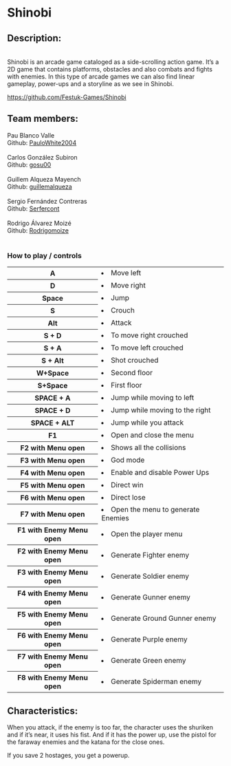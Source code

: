 # Shinobi
<h2>Description:</h2> 

<br>Shinobi is an arcade game cataloged as a side-scrolling action game. It’s a 2D game that contains platforms, obstacles and also combats and fights with enemies. In this type of arcade games we can also find linear gameplay, power-ups and a storyline as we see in Shinobi.</br>

https://github.com/Festuk-Games/Shinobi

<h2>Team members:</h2>
<tr>
        <td>
            Pau Blanco Valle
            <br>Github: <a href="https://github.com/PauloWhite2004">PauloWhite2004</a></br>
            <br></div>
        </td>
        <td>
            Carlos González Subiron
            <br>Github: <a href="https://github.com/gosu00">gosu00</a></br>
            <br></div>
        </td>
        <td>
            Guillem Alqueza Mayench
            <br>Github: <a href="https://github.com/guillemalqueza">guillemalqueza</a></br>
            <br></div>
        </td>
        <td>
            Sergio Fernández Contreras
            <br>Github: <a href="https://github.com/Serfercont">Serfercont</a></br>
            <br></div>
        </td>
        <td>
            Rodrigo Álvarez Moizé
            <br>Github: <a href="https://github.com/Rodrigomoize">Rodrigomoize</a></br>
            <br></div>
        </td>
        
<h3>How to play / controls</h3>
<table>
    <tr>
        <th>A </th>
        <td>
            <li>Move left</li>
        </td>
    </tr>
    <tr>
        <th>D</th>
        <td>
            <li> Move right</li>
        </td>
    </tr>
    <tr>
        <th>Space</th>
        <td>
            <li>Jump</li>
        </td>
    </tr>
    <tr>
        <th>S</th>
        <td>
            <li>Crouch</li>
        </td>
    </tr>
    <tr>
        <th>Alt</th>
        <td>
             <li>Attack</li>
        </td>
    </tr>
    <tr>
        <th>S + D</th>
        <td>       
            <li>To move right crouched</li>
        </td>
    </tr>
    <tr>
        <th>S + A</th>
        <td>       
            <li>To move left crouched</li>
        </td>
    </tr>
    <tr>
        <th>S + Alt</th>
        <td>       
            <li>Shot crouched</li>
        </td>
    </tr>
    <tr>
        <th>W+Space</th>
        <td>       
            <li>Second floor</li>
        </td>
    </tr>
    <tr>
        <th>S+Space</th>
        <td>       
            <li>First floor</li>
        </td>
    </tr>
    <tr>
        <th>SPACE + A </th>
        <td>       
            <li>Jump while moving to left</li>
        </td>
    </tr>
    <tr>
        <th>SPACE + D</th>
        <td>       
            <li>Jump while moving to the right</li>
        </td>
    </tr>
    <tr>
        <th>SPACE + ALT</th>
        <td>       
            <li>Jump while you attack</li>
        </td>
    </tr>
    <tr>
        <th>F1</th>
        <td>       
            <li>Open and close the menu</li>
        </td>
    </tr>
    <tr>
        <th>F2 with Menu open</th>
        <td>       
            <li>Shows all the collisions</li>
        </td>
    </tr>
    <tr>
        <th>F3 with Menu open</th>
        <td>       
            <li>God mode</li>
        </td>
    </tr>
    <tr>
        <th>F4 with Menu open</th>
        <td>       
            <li>Enable and disable Power Ups</li>
        </td>
    </tr>
    <tr>
        <th>F5 with Menu open</th>
        <td>       
            <li>Direct win</li>
        </td>
    </tr>
        <tr>
        <th>F6 with Menu open</th>
        <td>       
            <li>Direct lose</li>
        </td>
    </tr>
        <th>F7 with Menu open</th>
        <td>       
            <li>Open the menu to generate Enemies</li>
        </td>
    </tr>
    <th>F1 with Enemy Menu open</th>
        <td>       
            <li>Open the player menu</li>
        </td>
    </tr>
    <th>F2 with Enemy Menu open</th>
        <td>       
            <li>Generate Fighter enemy</li>
        </td>
    </tr>
    <th>F3 with Enemy Menu open</th>
        <td>       
            <li>Generate Soldier enemy</li>
        </td>
    </tr>
    <th>F4 with Enemy Menu open</th>
        <td>       
            <li>Generate Gunner enemy</li>
        </td>
    </tr>
    <th>F5 with Enemy Menu open</th>
        <td>       
            <li>Generate Ground Gunner enemy</li>
        </td>
    </tr>
    <th>F6 with Enemy Menu open</th>
        <td>       
            <li>Generate Purple enemy</li>
        </td>
    </tr>
    <th>F7 with Enemy Menu open</th>
        <td>       
            <li>Generate Green enemy</li>
        </td>
    </tr>
    <th>F8 with Enemy Menu open</th>
        <td>       
            <li>Generate Spiderman enemy</li>
        </td>
    </tr>
</table>

<h2>Characteristics:</h2>
When you attack, if the enemy is too far, the character uses the shuriken and if it’s near, it uses his fist.
And if it has the power up, use the pistol for the faraway enemies and the katana for the close ones.

If you save 2 hostages, you get a powerup.
